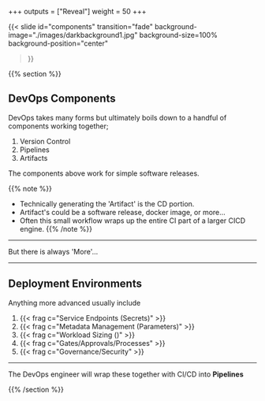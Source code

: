+++
outputs = ["Reveal"]
weight = 50
+++

{{< slide 
    id="components" 
    transition="fade" 
    background-image="./images/darkbackground1.jpg" 
    background-size=100%
    background-position="center"
>}}

{{% section %}}
## DevOps Components

DevOps takes many forms but ultimately boils down to a handful of components working together;

1. Version Control
1. Pipelines
1. Artifacts

The components above work for simple software releases.

{{% note %}}
- Technically generating the 'Artifact' is the CD portion.
- Artifact's could be a software release, docker image, or more...
- Often this small workflow wraps up the entire CI part of a larger CICD engine.
{{% /note %}}

---

But there is always 'More'...

---

## Deployment Environments

Anything more advanced usually include

1. {{< frag c="Service Endpoints (Secrets)" >}}
1. {{< frag c="Metadata Management (Parameters)" >}}
1. {{< frag c="Workload Sizing ()" >}}
1. {{< frag c="Gates/Approvals/Processes" >}}
1. {{< frag c="Governance/Security" >}}

---

The DevOps engineer will wrap these together with CI/CD into **Pipelines**

{{% /section %}}
